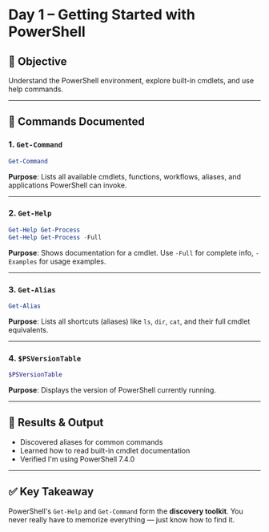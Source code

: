# Day 1 – Getting Started with PowerShell

## 🧠 Objective
Understand the PowerShell environment, explore built-in cmdlets, and use help commands.

---

## 📜 Commands Documented

### 1. `Get-Command`
```powershell
Get-Command
```
**Purpose**: Lists all available cmdlets, functions, workflows, aliases, and applications PowerShell can invoke.

---

### 2. `Get-Help`
```powershell
Get-Help Get-Process
Get-Help Get-Process -Full
```
**Purpose**: Shows documentation for a cmdlet. Use `-Full` for complete info, `-Examples` for usage examples.

---

### 3. `Get-Alias`
```powershell
Get-Alias
```
**Purpose**: Lists all shortcuts (aliases) like `ls`, `dir`, `cat`, and their full cmdlet equivalents.

---

### 4. `$PSVersionTable`
```powershell
$PSVersionTable
```
**Purpose**: Displays the version of PowerShell currently running.

---

## 🧪 Results & Output
- Discovered aliases for common commands
- Learned how to read built-in cmdlet documentation
- Verified I'm using PowerShell 7.4.0

---

## ✅ Key Takeaway
PowerShell's `Get-Help` and `Get-Command` form the **discovery toolkit**. You never really have to memorize everything — just know how to find it.
